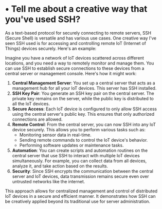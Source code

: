 # • Tell me about a creative way that you've used SSH?

As a text-based protocol for securely connecting to remote servers, SSH (Secure Shell) is versatile and has various use cases. One creative way I've seen SSH used is for accessing and controlling remote IoT (Internet of Things) devices securely. Here's an example:

Imagine you have a network of IoT devices scattered across different locations, and you need a way to remotely monitor and manage them. You can use SSH to establish secure connections to these devices from a central server or management console. Here's how it might work:

1. **Central Management Server**: You set up a central server that acts as a management hub for all your IoT devices. This server has SSH installed.
2. **SSH Key Pair**: You generate an SSH key pair on the central server. The private key remains on the server, while the public key is distributed to all the IoT devices.
3. **Secure Access**: Each IoT device is configured to only allow SSH access using the central server's public key. This ensures that only authorized connections are allowed.
4. **Remote Control**: From the central server, you can now SSH into any IoT device securely. This allows you to perform various tasks such as:
    - Monitoring sensor data in real-time.
    - Sending remote commands to control the IoT device's behavior.
    - Performing software updates or maintenance tasks.
5. **Automation**: You can create scripts and automation routines on the central server that use SSH to interact with multiple IoT devices simultaneously. For example, you can collect data from all devices, analyze it, and take action based on the results.
6. **Security**: Since SSH encrypts the communication between the central server and IoT devices, data transmission remains secure even over untrusted networks like the internet.

This approach allows for centralized management and control of distributed IoT devices in a secure and efficient manner. It demonstrates how SSH can be creatively applied beyond its traditional use for server administration.